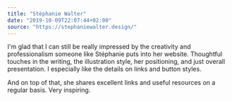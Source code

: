 ```yaml
---
title: "Stéphanie Walter"
date: "2019-10-09T22:07:44+02:00"
source: "https://stephaniewalter.design/"
---
```


I'm glad that I can still be really impressed by the creativity and professionalism someone like Stéphanie puts into her website. Thoughtful touches in the writing, the illustration style, her positioning, and just overall presentation. I especially like the details on links and button styles.

And on top of that, she shares excellent links and useful resources on a regular basis. Very inspiring.
